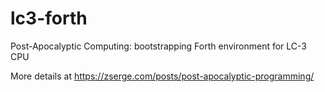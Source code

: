 # lc3-forth
Post-Apocalyptic Computing: bootstrapping Forth environment for LC-3 CPU

More details at https://zserge.com/posts/post-apocalyptic-programming/
